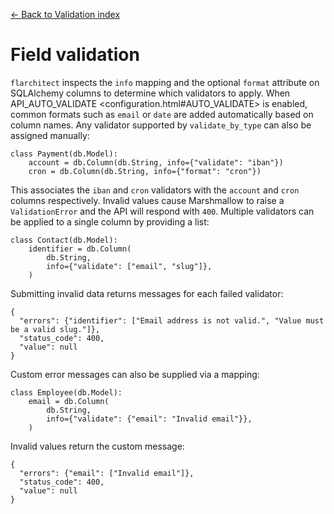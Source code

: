 [← Back to Validation index](index.md)

# Field validation
`flarchitect` inspects the `info` mapping and the optional `format`
attribute on SQLAlchemy columns to determine which validators to apply.  When
API_AUTO_VALIDATE <configuration.html#AUTO_VALIDATE> is enabled, common formats such as `email` or `date`
are added automatically based on column names.  Any validator supported by
`validate_by_type` can also be assigned manually:
```
class Payment(db.Model):
    account = db.Column(db.String, info={"validate": "iban"})
    cron = db.Column(db.String, info={"format": "cron"})
```
This associates the `iban` and `cron` validators with the `account` and
`cron` columns respectively.  Invalid values cause Marshmallow to raise a
`ValidationError` and the API will respond with `400`.
Multiple validators can be applied to a single column by providing a list:
```
class Contact(db.Model):
    identifier = db.Column(
        db.String,
        info={"validate": ["email", "slug"]},
    )
```
Submitting invalid data returns messages for each failed validator:
```
{
  "errors": {"identifier": ["Email address is not valid.", "Value must be a valid slug."]},
  "status_code": 400,
  "value": null
}
```
Custom error messages can also be supplied via a mapping:
```
class Employee(db.Model):
    email = db.Column(
        db.String,
        info={"validate": {"email": "Invalid email"}},
    )
```
Invalid values return the custom message:
```
{
  "errors": {"email": ["Invalid email"]},
  "status_code": 400,
  "value": null
}
```

